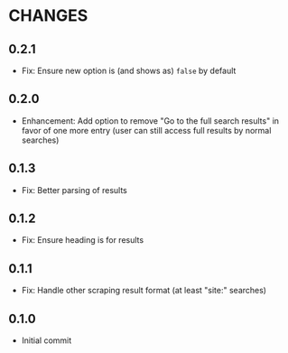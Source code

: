 # CHANGES

## 0.2.1

- Fix: Ensure new option is (and shows as) `false` by default

## 0.2.0

- Enhancement: Add option to remove "Go to the full search results" in favor
    of one more entry (user can still access full results by normal searches)

## 0.1.3

- Fix: Better parsing of results

## 0.1.2

- Fix: Ensure heading is for results

## 0.1.1

- Fix: Handle other scraping result format (at least "site:" searches)

## 0.1.0

- Initial commit
